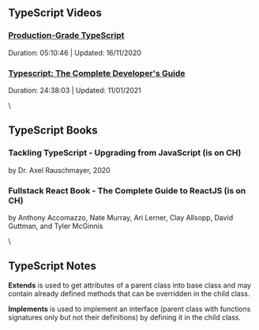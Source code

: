 
## TypeScript Videos

### [Production-Grade TypeScript](https://coursehunter.net/course/production-typescript)

Duration: 05:10:46 | Updated: 16/11/2020

### [Typescript: The Complete Developer's Guide](https://coursehunter.net/course/typescript-polnoe-rukovodstvo-razrabotchika)

Duration: 24:38:03 | Updated: 11/01/2021

\
## TypeScript Books

### Tackling TypeScript - Upgrading from JavaScript (is on CH)

by Dr. Axel Rauschmayer, 2020

### Fullstack React Book - The Complete Guide to ReactJS (is on CH)

by Anthony Accomazzo, Nate Murray, Ari Lerner, Clay Allsopp, David Guttman, and Tyler McGinnis


\
## TypeScript Notes

**Extends** is used to get attributes of a parent class into base class and may contain already defined methods that can be overridden in the child class.

**Implements** is used to implement an interface (parent class with functions signatures only but not their definitions) by defining it in the child class.

